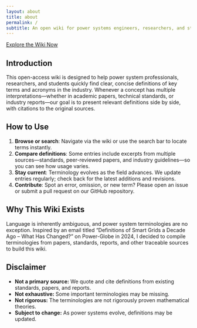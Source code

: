 ```yaml
---
layout: about
title: about
permalink: /
subtitle: An open wiki for power systems engineers, researchers, and students.
---
```


<div class="button-container text-center mb-5">
  <a href="/wiki/" class="btn btn-primary btn-lg custom-button-style">Explore the Wiki Now</a>
</div>

## Introduction

This open-access wiki is designed to help power system professionals, researchers, and students quickly find clear, concise definitions of key terms and acronyms in the industry.
Whenever a concept has multiple interpretations—whether in academic papers, technical standards, or industry reports—our goal is to present relevant definitions side by side, with citations to the original sources.

## How to Use

1. **Browse or search**: Navigate via the wiki or use the search bar to locate terms instantly.
1. **Compare definitions**: Some entries include excerpts from multiple sources—standards, peer-reviewed papers, and industry guidelines—so you can see how usage varies.
1. **Stay current**: Terminology evolves as the field advances. We update entries regularly; check back for the latest additions and revisions.
1. **Contribute**: Spot an error, omission, or new term? Please open an issue or submit a pull request on our GitHub repository.

## Why This Wiki Exists

Language is inherently ambiguous, and power system terminologies are no exception. Inspired by an email titled “Definitions of Smart Grids a Decade Ago – What Has Changed?” on Power-Globe in 2024, I decided to compile terminologies from papers, standards, reports, and other traceable sources to build this wiki.

## Disclaimer

- **Not a primary source:** We quote and cite definitions from existing standards, papers, and reports.
- **Not exhaustive:** Some important terminologies may be missing.
- **Not rigorous:** The terminologies are not rigorously proven mathematical theories.
- **Subject to change:** As power systems evolve, definitions may be updated.

